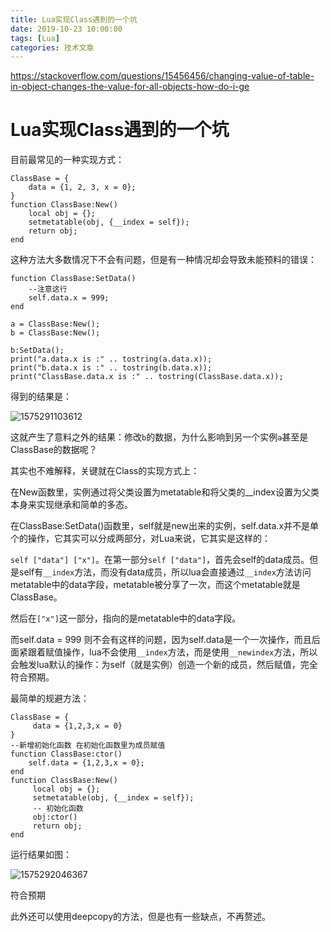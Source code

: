 ```yaml
---
title: Lua实现Class遇到的一个坑
date: 2019-10-23 10:00:00
tags: [Lua]
categories: 技术文章
---
```

https://stackoverflow.com/questions/15456456/changing-value-of-table-in-object-changes-the-value-for-all-objects-how-do-i-ge

# Lua实现Class遇到的一个坑

目前最常见的一种实现方式：

```
ClassBase = {
	data = {1, 2, 3, x = 0};
}
function ClassBase:New()
    local obj = {};
    setmetatable(obj, {__index = self});
    return obj;
end
```

这种方法大多数情况下不会有问题，但是有一种情况却会导致未能预料的错误：

```
function ClassBase:SetData()
	--注意这行
    self.data.x = 999;
end

a = ClassBase:New();
b = ClassBase:New();

b:SetData();
print("a.data.x is :" .. tostring(a.data.x));
print("b.data.x is :" .. tostring(b.data.x));
print("ClassBase.data.x is :" .. tostring(ClassBase.data.x));
```

得到的结果是：

![1575291103612](1575291103612.png)

这就产生了意料之外的结果：修改`b`的数据，为什么影响到另一个实例`a`甚至是ClassBase的数据呢？



其实也不难解释，关键就在Class的实现方式上：

在New函数里，实例通过将父类设置为metatable和将父类的__index设置为父类本身来实现继承和简单的多态。

在ClassBase:SetData()函数里，self就是new出来的实例，self.data.x并不是单个的操作，它其实可以分成两部分，对Lua来说，它其实是这样的：

`self ["data"] ["x"]`。在第一部分`self ["data"]`，首先会self的data成员。但是self有`__index`方法，而没有data成员，所以lua会直接通过`__index`方法访问metatable中的data字段，metatable被分享了一次，而这个metatable就是ClassBase。

然后在`["x"]`这一部分，指向的是metatable中的data字段。



而self.data = 999 则不会有这样的问题，因为self.data是一个一次操作，而且后面紧跟着赋值操作，lua不会使用`__index`方法，而是使用`__newindex`方法，所以会触发lua默认的操作：为self（就是实例）创造一个新的成员，然后赋值，完全符合预期。

最简单的规避方法：

```
ClassBase = {
     data = {1,2,3,x = 0}
}
--新增初始化函数 在初始化函数里为成员赋值
function ClassBase:ctor()
    self.data = {1,2,3,x = 0};
end
function ClassBase:New()
     local obj = {};
     setmetatable(obj, {__index = self});
     -- 初始化函数
     obj:ctor()
     return obj;
end
```

运行结果如图：

![1575292046367](1575292046367.png)

符合预期

此外还可以使用deepcopy的方法，但是也有一些缺点，不再赘述。